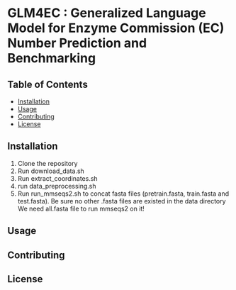 # GLM4EC : Generalized Language Model for Enzyme Commission (EC) Number Prediction and Benchmarking
## Table of Contents

- [Installation](#installation)
- [Usage](#usage)
- [Contributing](#contributing)
- [License](#license)

## Installation
1. Clone the repository 
2. Run download_data.sh
3. Run extract_coordinates.sh
4. run data_preprocessing.sh
5. Run run_mmseqs2.sh to concat fasta files (pretrain.fasta, train.fasta and test.fasta). Be sure no other .fasta files are existed in the data directory
We need all.fasta file to run mmseqs2 on it!

## Usage

## Contributing

## License



